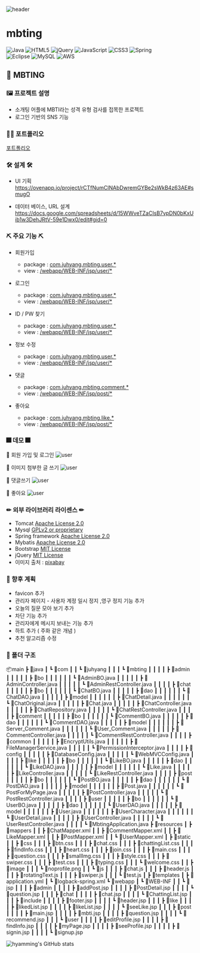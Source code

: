  ![header](https://capsule-render.vercel.app/api?type=waving&color=timeGradient&height=300&section=header&text=Dev.%20최주향&animation=fadeIn&fontSize=90)


# mbting
![Java](https://img.shields.io/badge/java-%23ED8B00.svg?style=for-the-badge&logo=java&logoColor=white)
![HTML5](https://img.shields.io/badge/html5-%23E34F26.svg?style=for-the-badge&logo=html5&logoColor=white)
![jQuery](https://img.shields.io/badge/jquery-%230769AD.svg?style=for-the-badge&logo=jquery&logoColor=white)
![JavaScript](https://img.shields.io/badge/javascript-%23323330.svg?style=for-the-badge&logo=javascript&logoColor=%23F7DF1E)
![CSS3](https://img.shields.io/badge/css3-%231572B6.svg?style=for-the-badge&logo=css3&logoColor=white)
![Spring](https://img.shields.io/badge/spring-%236DB33F.svg?style=for-the-badge&logo=spring&logoColor=white)  
![Eclipse](https://img.shields.io/badge/Eclipse-FE7A16.svg?style=for-the-badge&logo=Eclipse&logoColor=white)
![MySQL](https://img.shields.io/badge/mysql-%2300f.svg?style=for-the-badge&logo=mysql&logoColor=white)
![AWS](https://img.shields.io/badge/AWS-%23FF9900.svg?style=for-the-badge&logo=amazon-aws&logoColor=white)

## 🎨 MBTING 

### 🖼 프로젝트 설명
 * 소개팅 어플에 MBTI라는 성격 유형 검사를 접목한 프로젝트
 * 로그인 기반의 SNS 기능 
 
 ### 👩‍🏫 포트폴리오 
 
 [포트폴리오](portfolio.pdf) 
 
 ### 🛠 설계 🛠
  * UI 기획  
    https://ovenapp.io/project/rCTfNumClNAbDwremGYBe2sWkB4z63AE#smugO  
    
  * 데이터 베이스, URL 설계  
https://docs.google.com/spreadsheets/d/15WWveTZaCIsB7vpDN0bKxUib1w3DehJRtV-59e1Dwx0/edit#gid=0 
 
 ### ⛏ 주요 기능 ⛏
 * 회원가입
   * package : [com.juhyang.mbting.user.*](https://github.com/say1890/mbting/tree/master/src/main/java/com/juhyang/mbting/user)
   * view : [/webapp/WEB-INF/jsp/user/*](https://github.com/say1890/mbting/blob/master/src/main/webapp/WEB-INF/jsp/user/signup.jsp)
  
   
 * 로그인
   * package : [com.juhyang.mbting.user.*](https://github.com/say1890/mbting/tree/master/src/main/java/com/juhyang/mbting/user)
   * view : [/webapp/WEB-INF/jsp/user/*](https://github.com/say1890/mbting/blob/master/src/main/webapp/WEB-INF/jsp/user/signin.jsp)

 * ID / PW 찾기
   * package : [com.juhyang.mbting.user.*](https://github.com/say1890/mbting/tree/master/src/main/java/com/juhyang/mbting/user)
   * view : [/webapp/WEB-INF/jsp/user/*](https://github.com/say1890/mbting/blob/master/src/main/webapp/WEB-INF/jsp/user/findInfo.jsp)

 * 정보 수정
   * package : [com.juhyang.mbting.user.*](https://github.com/say1890/mbting/tree/master/src/main/java/com/juhyang/mbting/user)
   * view : [/webapp/WEB-INF/jsp/user/*](https://github.com/say1890/mbting/blob/master/src/main/webapp/WEB-INF/jsp/user/editProfile.jsp)


 * 댓글 
   * package : [com.juhyang.mbting.comment.*](https://github.com/say1890/mbting/tree/master/src/main/java/com/juhyang/mbting/comment)
   * view : [/webapp/WEB-INF/jsp/post/*]()
   
 * 좋아요
   * package : [com.juhyang.mbting.like.*](https://github.com/say1890/mbting/tree/master/src/main/java/com/juhyang/mbting/like)
   * view : [/webapp/WEB-INF/jsp/post/*]()

### 🎆 데모 🎆

 💎 회원 가입 및 로그인 
 ![user](demogif/user.gif)

 💎 이미지 첨부한 글 쓰기
 ![user](demogif/post.gif)
 
  💎 댓글쓰기
 ![user](demogif/comment.gif)
 
  💎 좋아요
 ![user](demogif/like.gif)
 
### ✏ 외부 라이브러리 라이센스 ✏ 

* Tomcat [Apache License 2.0](https://www.apache.org/licenses/LICENSE-2.0) 
* Mysql [GPLv2 or proprietary](https://www.gnu.org/licenses/gpl-3.0.html)
* Spring framework [Apache License 2.0](https://www.apache.org/licenses/LICENSE-2.0)  
* Mybatis [Apache License 2.0](https://www.apache.org/licenses/LICENSE-2.0)
* Bootstrap [MIT License](https://opensource.org/licenses/MIT)
* jQuery [MIT License](https://opensource.org/licenses/MIT)
* 이미지 출처 : [pixabay](https://pixabay.com/ko/)

### 🤔 향후 계획
 * favicon 추가
 * 관리자 페이지 -  사용자 계정 일시 정지 ,영구 정지 기능 추가
 * 오늘의 질문 모아 보기 추가
 * 차단 기능 추가
 * 관리자에게 메시지 보내는 기능 추가
 * 하트 추가 ( 주화 같은 개념 )
 * 추천 알고리즘 수정



###   📂 폴더 구조
📦main
 ┣ 📂java
 ┃ ┗ 📂com
 ┃ ┃ ┗ 📂juhyang
 ┃ ┃ ┃ ┗ 📂mbting
 ┃ ┃ ┃ ┃ ┣ 📂admin
 ┃ ┃ ┃ ┃ ┃ ┣ 📂bo
 ┃ ┃ ┃ ┃ ┃ ┃ ┗ 📜AdminBO.java
 ┃ ┃ ┃ ┃ ┃ ┣ 📜AdminController.java
 ┃ ┃ ┃ ┃ ┃ ┗ 📜AdminRestController.java
 ┃ ┃ ┃ ┃ ┣ 📂chat
 ┃ ┃ ┃ ┃ ┃ ┣ 📂bo
 ┃ ┃ ┃ ┃ ┃ ┃ ┗ 📜ChatBO.java
 ┃ ┃ ┃ ┃ ┃ ┣ 📂dao
 ┃ ┃ ┃ ┃ ┃ ┃ ┗ 📜ChatDAO.java
 ┃ ┃ ┃ ┃ ┃ ┣ 📂model
 ┃ ┃ ┃ ┃ ┃ ┃ ┣ 📜ChatDetail.java
 ┃ ┃ ┃ ┃ ┃ ┃ ┗ 📜ChatOriginal.java
 ┃ ┃ ┃ ┃ ┃ ┣ 📜Chat.java
 ┃ ┃ ┃ ┃ ┃ ┣ 📜ChatController.java
 ┃ ┃ ┃ ┃ ┃ ┣ 📜ChatRepository.java
 ┃ ┃ ┃ ┃ ┃ ┗ 📜ChatRestController.java
 ┃ ┃ ┃ ┃ ┣ 📂comment
 ┃ ┃ ┃ ┃ ┃ ┣ 📂bo
 ┃ ┃ ┃ ┃ ┃ ┃ ┗ 📜CommentBO.java
 ┃ ┃ ┃ ┃ ┃ ┣ 📂dao
 ┃ ┃ ┃ ┃ ┃ ┃ ┗ 📜CommentDAO.java
 ┃ ┃ ┃ ┃ ┃ ┣ 📂model
 ┃ ┃ ┃ ┃ ┃ ┃ ┣ 📜Server_Comment.java
 ┃ ┃ ┃ ┃ ┃ ┃ ┗ 📜User_Comment.java
 ┃ ┃ ┃ ┃ ┃ ┣ 📜CommentController.java
 ┃ ┃ ┃ ┃ ┃ ┗ 📜CommentRestController.java
 ┃ ┃ ┃ ┃ ┣ 📂common
 ┃ ┃ ┃ ┃ ┃ ┣ 📜EncryptUtils.java
 ┃ ┃ ┃ ┃ ┃ ┣ 📜FileManagerService.java
 ┃ ┃ ┃ ┃ ┃ ┗ 📜PermissionInterceptor.java
 ┃ ┃ ┃ ┃ ┣ 📂config
 ┃ ┃ ┃ ┃ ┃ ┣ 📜DatabaseConfig.java
 ┃ ┃ ┃ ┃ ┃ ┗ 📜WebMVCConfig.java
 ┃ ┃ ┃ ┃ ┣ 📂like
 ┃ ┃ ┃ ┃ ┃ ┣ 📂bo
 ┃ ┃ ┃ ┃ ┃ ┃ ┗ 📜LikeBO.java
 ┃ ┃ ┃ ┃ ┃ ┣ 📂dao
 ┃ ┃ ┃ ┃ ┃ ┃ ┗ 📜LikeDAO.java
 ┃ ┃ ┃ ┃ ┃ ┣ 📂model
 ┃ ┃ ┃ ┃ ┃ ┃ ┗ 📜Like.java
 ┃ ┃ ┃ ┃ ┃ ┣ 📜LikeController.java
 ┃ ┃ ┃ ┃ ┃ ┗ 📜LikeRestController.java
 ┃ ┃ ┃ ┃ ┣ 📂post
 ┃ ┃ ┃ ┃ ┃ ┣ 📂bo
 ┃ ┃ ┃ ┃ ┃ ┃ ┗ 📜PostBO.java
 ┃ ┃ ┃ ┃ ┃ ┣ 📂dao
 ┃ ┃ ┃ ┃ ┃ ┃ ┗ 📜PostDAO.java
 ┃ ┃ ┃ ┃ ┃ ┣ 📂model
 ┃ ┃ ┃ ┃ ┃ ┃ ┣ 📜Post.java
 ┃ ┃ ┃ ┃ ┃ ┃ ┗ 📜PostForMyPage.java
 ┃ ┃ ┃ ┃ ┃ ┣ 📜PostController.java
 ┃ ┃ ┃ ┃ ┃ ┗ 📜PostRestController.java
 ┃ ┃ ┃ ┃ ┣ 📂user
 ┃ ┃ ┃ ┃ ┃ ┣ 📂bo
 ┃ ┃ ┃ ┃ ┃ ┃ ┗ 📜UserBO.java
 ┃ ┃ ┃ ┃ ┃ ┣ 📂dao
 ┃ ┃ ┃ ┃ ┃ ┃ ┗ 📜UserDAO.java
 ┃ ┃ ┃ ┃ ┃ ┣ 📂model
 ┃ ┃ ┃ ┃ ┃ ┃ ┣ 📜User.java
 ┃ ┃ ┃ ┃ ┃ ┃ ┣ 📜UserCharacter.java
 ┃ ┃ ┃ ┃ ┃ ┃ ┗ 📜UserDetail.java
 ┃ ┃ ┃ ┃ ┃ ┣ 📜UserController.java
 ┃ ┃ ┃ ┃ ┃ ┗ 📜UserRestController.java
 ┃ ┃ ┃ ┃ ┗ 📜MbtingApplication.java
 ┣ 📂resources
 ┃ ┣ 📂mappers
 ┃ ┃ ┣ 📜ChatMapper.xml
 ┃ ┃ ┣ 📜CommentMapper.xml
 ┃ ┃ ┣ 📜LikeMapper.xml
 ┃ ┃ ┣ 📜PostMapper.xml
 ┃ ┃ ┗ 📜UserMapper.xml
 ┃ ┣ 📂static
 ┃ ┃ ┣ 📂css
 ┃ ┃ ┃ ┣ 📜btn.css
 ┃ ┃ ┃ ┣ 📜chat.css
 ┃ ┃ ┃ ┣ 📜chattingList.css
 ┃ ┃ ┃ ┣ 📜findInfo.css
 ┃ ┃ ┃ ┣ 📜heart.css
 ┃ ┃ ┃ ┣ 📜join.css
 ┃ ┃ ┃ ┣ 📜main.css
 ┃ ┃ ┃ ┣ 📜question.css
 ┃ ┃ ┃ ┣ 📜smallImg.css
 ┃ ┃ ┃ ┣ 📜style.css
 ┃ ┃ ┃ ┣ 📜swiper.css
 ┃ ┃ ┃ ┣ 📜test.css
 ┃ ┃ ┃ ┣ 📜typing.css
 ┃ ┃ ┃ ┗ 📜welcome.css
 ┃ ┃ ┣ 📂image
 ┃ ┃ ┃ ┗ 📜noprofile.png
 ┃ ┃ ┗ 📂js
 ┃ ┃ ┃ ┣ 📜chat.js
 ┃ ┃ ┃ ┣ 📜header.js
 ┃ ┃ ┃ ┣ 📜rotatingText.js
 ┃ ┃ ┃ ┣ 📜swiper.js
 ┃ ┃ ┃ ┗ 📜test.js
 ┃ ┣ 📂templates
 ┃ ┣ 📜application.yml
 ┃ ┗ 📜logback-spring.xml
 ┗ 📂webapp
 ┃ ┗ 📂WEB-INF
 ┃ ┃ ┗ 📂jsp
 ┃ ┃ ┃ ┣ 📂admin
 ┃ ┃ ┃ ┃ ┣ 📜addPost.jsp
 ┃ ┃ ┃ ┃ ┣ 📜PostDetail.jsp
 ┃ ┃ ┃ ┃ ┗ 📜question.jsp
 ┃ ┃ ┃ ┣ 📂chat
 ┃ ┃ ┃ ┃ ┣ 📜chat.jsp
 ┃ ┃ ┃ ┃ ┗ 📜ChattingList.jsp
 ┃ ┃ ┃ ┣ 📂include
 ┃ ┃ ┃ ┃ ┣ 📜footer.jsp
 ┃ ┃ ┃ ┃ ┗ 📜header.jsp
 ┃ ┃ ┃ ┣ 📂like
 ┃ ┃ ┃ ┃ ┣ 📜likedList.jsp
 ┃ ┃ ┃ ┃ ┣ 📜likeList.jsp
 ┃ ┃ ┃ ┃ ┗ 📜seeLike.jsp
 ┃ ┃ ┃ ┣ 📂post
 ┃ ┃ ┃ ┃ ┣ 📜main.jsp
 ┃ ┃ ┃ ┃ ┣ 📜mbti.jsp
 ┃ ┃ ┃ ┃ ┣ 📜question.jsp
 ┃ ┃ ┃ ┃ ┗ 📜recommend.jsp
 ┃ ┃ ┃ ┗ 📂user
 ┃ ┃ ┃ ┃ ┣ 📜editProfile.jsp
 ┃ ┃ ┃ ┃ ┣ 📜findInfo.jsp
 ┃ ┃ ┃ ┃ ┣ 📜myPage.jsp
 ┃ ┃ ┃ ┃ ┣ 📜seeProfile.jsp
 ┃ ┃ ┃ ┃ ┣ 📜signin.jsp
 ┃ ┃ ┃ ┃ ┗ 📜signup.jsp




![hyamming's GitHub stats](https://github-readme-stats.vercel.app/api?username=say1890&show_icons=true&theme=radical)
